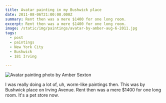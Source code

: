 ```yaml
---
title: Avatar painting in my Bushwick place
date: 2011-08-06T21:00:00.000Z
summary: Rent then was a mere $1400 for one long room.
excerpt: Rent then was a mere $1400 for one long room.
image: /static/img/paintings/avatar-by-amber-aug-6-2011.jpg
tags:
  - post 
  - paintings
  - New York City
  - Bushwick
  - 181 Irving

---
```


![Avatar painting photo by Amber Sexton](/static/img/paintings/avatar-by-amber-aug-6-2011.jpg "Avatar painting photo by Amber Sexton")

I was really doing a lot of, uh, worm-like paintings then. This was by Bushwick place on Irving Avenue. Rent then was a mere $1400 for one long room. It's a pet store now.